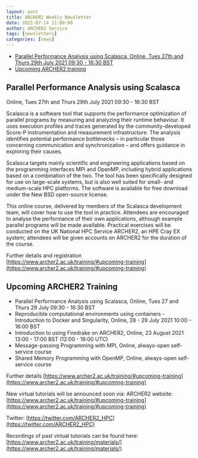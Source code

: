 ```yaml
---
layout: post
title: ARCHER2 Weekly Newsletter
date: 2021-07-14 11:00:00
author: ARCHER2 Service
tags: [newsletters] 
categories: [news]
---
```



- [Parallel Performance Analysis using Scalasca, Online, Tues 27th and Thurs 29th July 2021 09:30 - 16:30 BST](#parallel-performance-analysis-using-scalasca)
- [Upcoming ARCHER2 training](#upcoming-archer2-training) 


## Parallel Performance Analysis using Scalasca

Online, Tues 27th and Thurs 29th July 2021 09:30 - 16:30 BST

Scalasca is a software tool that supports the performance optimization of parallel programs by measuring and analyzing their runtime behaviour. It uses execution profiles and traces generated by the community-developed Score-P instrumentation and measurement infrastructure. The analysis identifies potential performance bottlenecks – in particular those concerning communication and synchronization – and offers guidance in exploring their causes.

Scalasca targets mainly scientific and engineering applications based on the programming interfaces MPI and OpenMP, including hybrid applications based on a combination of the two. The tool has been specifically designed for use on large-scale systems, but is also well suited for small- and medium-scale HPC platforms. The software is available for free download under the New BSD open-source license.

This online course, delivered by members of the Scalasca development team, will cover how to use the tool in practice. Attendees are encouraged to analyse the performance of their own applications, although example parallel programs will be made available. Practical exercises will be conducted on the UK National HPC Service ARCHER2, an HPE Cray EX system; attendees will be given accounts on ARCHER2 for the duration of the course.

Further details and registration [https://www.archer2.ac.uk/training/#upcoming-training](https://www.archer2.ac.uk/training/#upcoming-training)


## Upcoming ARCHER2 Training

- Parallel Performance Analysis using Scalasca, Online, Tues 27 and Thurs 29 July  09:30 - 16:30 BST 	
- Reproducible computational environments using containers - Introduction to Docker and Singularity, Online, 28 - 29 July 2021 10:00 - 16:00 BST
- Introduction to using Firedrake on ARCHER2, Online, 23 August 2021 13:00 - 17:00 BST (12:00 - 16:00 UTC) 
- Message-passing Programming with MPI, Online,  always-open self-service course  
- Shared Memory Programming with OpenMP, Online, always-open self-service course


Further details [https://www.archer2.ac.uk/training/#upcoming-training](https://www.archer2.ac.uk/training/#upcoming-training)

New virtual tutorials will be announced soon via: ARCHER2 website: [https://www.archer2.ac.uk/training/#upcoming-training](https://www.archer2.ac.uk/training/#upcoming-training)

Twitter: [https://twitter.com/ARCHER2_HPC](https://twitter.com/ARCHER2_HPC)

Recordings of past virtual tutorials can be found here: [https://www.archer2.ac.uk/training/materials/](https://www.archer2.ac.uk/training/materials/)